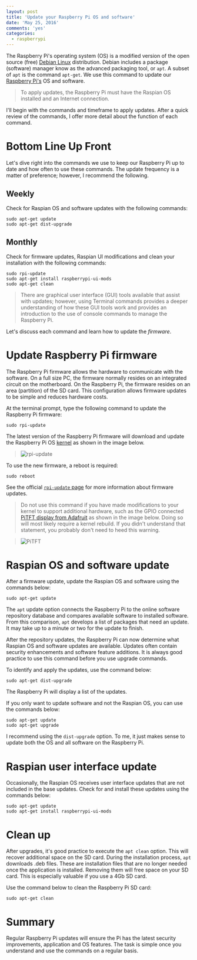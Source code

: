 ```yaml
---
layout: post
title: 'Update your Raspberry Pi OS and software'
date: 'May 25, 2016'
comments: 'yes'
categories:
  - raspberrypi
---
```


The Raspberry Pi's operating system (OS) is a modified version of the open source (free) [Debian Linux](https://en.wikipedia.org/wiki/Debian) distribution. Debian includes a package (software) manager know as the advanced packaging tool, or `apt`. A subset of `apt` is the command `apt-get`. We use this command to update our [Raspberry Pi's](http://amzn.to/1RrDln4) OS and software. 

> To apply updates, the Raspberry Pi must have the Raspian OS installed and an Internet connection.

I'll begin with the commands and timeframe to apply updates. After a quick review of the commands, I offer more detail about the function of each command.

# Bottom Line Up Front
Let's dive right into the commands we use to keep our Raspberry Pi up to date and how often to use these commands. The update frequency is a matter of preference; however, I recommend the following.  

## Weekly
Check for Raspian OS and software updates with the following commands:

```
sudo apt-get update
sudo apt-get dist-upgrade
```

## Monthly
Check for firmware updates, Raspian UI modifications and clean your installation with the following commands:

```
sudo rpi-update
sudo apt-get install raspberrypi-ui-mods
sudo apt-get clean  
```

> There are graphical user interface (GUI) tools available that assist with updates; however, using Terminal commands provides a deeper understanding of how these GUI tools work and provides an introduction to the use of console commands to manage the Raspberry Pi.

Let's discuss each command and learn how to update the *firmware*.

# Update Raspberry Pi firmware
The Raspberry Pi firmware allows the hardware to communicate with the software. On a full size PC, the firmware normally resides on an integrated circuit on the motherboard. On the Raspberry Pi, the firmware resides on an area (partition) of the SD card. This configuration allows firmware updates to be simple and reduces hardware costs.

At the terminal prompt, type the following command to update the Raspberry Pi firmware:

```
sudo rpi-update
```

The latest version of the Raspberry Pi firmware will download and update the Raspberry Pi OS [kernel](https://en.wikipedia.org/wiki/Kernel_(operating_system)) as shown in the image below.

> ![rpi-update](http://www.stevencombs.com/images/posts/rpi-update.png)

To use the new firmware, a reboot is required:

`sudo reboot`

See the official [`rpi-update` page](https://github.com/Hexxeh/rpi-update) for more information about firmware updates.

> Do not use this command if you have made modifications to your kernel to support additional hardware, such as the GPIO connected [PiTFT display from Adafruit](http://amzn.to/1saZQZ1) as shown in the image below. Doing so will most likely require a kernel rebuild. If you didn't understand that statement, you probably don't need to heed this warning.

> ![PiTFT](https://lh3.googleusercontent.com/hZAf4I4jIU1iWOUg8eiaHGBj5QpxOmYlHum2XqujfULmUEAY4fWUFOE_-B5EQ7wHsbwBVUo2eBVrknmOcGhm1dRL6VkEbvTAtDKCuZVF0gxBQMGq36g-RbmjxYH8OZXwJnhoS2v1rPz3EeBKbE_MTuDq_uYhunNFX0j36wZ3zgm2-zf-3IFCIMsw7JMvmd4rBk4jEVr7l45v6Ex65l3bKJVAL8rWCNJ5jMcB4Aw4r78OMrqaHsIdv5_qPc4URmVxfNu-88nyu-G9zBFQs_wr3fvF_shNR66EQbDHktrtCdhKa_JpiqAxtviy15ld9o0j_4ynNVZvX9e3Qkkgv-zZqTHWJdH-zWKpwdjFJUsdSLG1XMVuCbbx2nCi_iK5r4nQbErn_AdzmcUFlEPkb9oTvzJV0VhtBjrhyI1OWQdGK_JTd48ZjurL_vjF4aXNEZxh1vq7dTCl6TlN7BjdwnohIT_vRPAzFth-OHFQ6iiI9diHN8w_iJO1wlaPnBnTShh8M7xBYGfyI5oYFo4ePUxCkKVhvBl27ryBSmHj5ZLk-yaHb4ExK1I8hNOgccf4uFqzSMm4MzVsKF_Rkw5tkObotyxNwnDyJN1e=w2116-h1586-no)

# Raspian OS and software update
After a firmware update, update the Raspian OS and software using the commands below:

```
sudo apt-get update
```

The `apt` update option connects the Raspberry Pi to the online software repository database and compares available software to installed software. From this comparison, `apt` develops a list of packages that need an update. It may take up to a minute or two for the update to finish.

After the repository updates, the Raspberry Pi can now determine what Raspian OS and software updates are available. Updates often contain security enhancements and software feature additions. It is always good practice to use this command before you use upgrade commands.

To identify and apply the updates, use the command below:

```
sudo apt-get dist-upgrade
```

The Raspberry Pi will display a list of the updates.

If you only want to update software and not the Raspian OS, you can use the commands below:

```
sudo apt-get update
sudo apt-get upgrade
```

I recommend using the `dist-upgrade` option. To me, it just makes sense to update both the OS and all software on the Raspberry Pi.

# Raspian user interface update
Occasionally, the Raspian OS receives user interface updates that are not included in the base updates. Check for and install these updates using the commands below:

```
sudo apt-get update
sudo apt-get install raspberrypi-ui-mods
```

# Clean up
After upgrades, it's good practice to execute the `apt clean` option. This will recover additional space on the SD card. During the installation process, `apt` downloads .deb files. These are installation files that are no longer needed once the application is installed. Removing them will free space on your SD card. This is especially valuable if you use a 4Gb SD card. 

Use the command below to clean the Raspberry Pi SD card:

```
sudo apt-get clean
```
 
# Summary
Regular Raspberry Pi updates will ensure the Pi has the latest security improvements, application and OS features. The task is simple once you understand and use the commands on a regular basis.